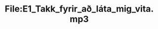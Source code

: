 ---
title: File:E1_Takk_fyrir_að_láta_mig_vita.mp3
recording of: Takk fyrir að láta mig vita.
reading speed: slow
speaker: E
license: CC0
---